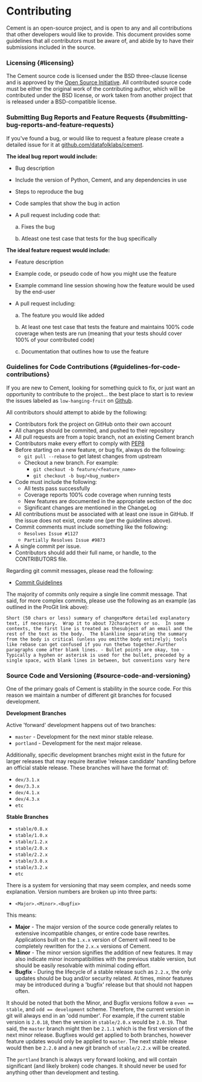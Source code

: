 # Contributing

Cement is an open-source project, and is open to any and all contributions that other developers would like to provide. This document provides some guidelines that all contributors must be aware of, and abide by to have their submissions included in the source.

### Licensing {#licensing}

The Cement source code is licensed under the BSD three-clause license and is approved by the [Open Source Initiative](http://www.opensource.org/). All contributed source code must be either the original work of the contributing author, which will be contributed under the BSD license, or work taken from another project that is released under a BSD-compatible license.

### Submitting Bug Reports and Feature Requests {#submitting-bug-reports-and-feature-requests}

If you've found a bug, or would like to request a feature please create a detailed issue for it at [github.com/datafolklabs/cement](http://github.com/datafolklabs/cement/issues).

**The ideal bug report would include:**

* Bug description
* Include the version of Python, Cement, and any dependencies in use
* Steps to reproduce the bug
* Code samples that show the bug in action
* A pull request including code that:

   a. Fixes the bug

   b. Atleast one test case that tests for the bug specifically

**The ideal feature request would include:**

* Feature description
* Example code, or pseudo code of how you might use the feature
* Example command line session showing how the feature would be used by the end-user
* A pull request including:

   a. The feature you would like added

   b. At least one test case that tests the feature and maintains 100% code coverage when tests are run \(meaning that your tests should cover 100% of your contributed code\)

   c. Documentation that outlines how to use the feature

### Guidelines for Code Contributions {#guidelines-for-code-contributions}

If you are new to Cement, looking for something quick to fix, or just want an opportunity to contribute to the project... the best place to start is to review the issues labeled as `low-hanging-fruit` on [Github](https://github.com/datafolklabs/cement/labels/low-hanging-fruit).

All contributors should attempt to abide by the following:

* Contributors fork the project on GitHub onto their own account
* All changes should be commited, and pushed to their repository
* All pull requests are from a topic branch, not an existing Cement branch
* Contributors make every effort to comply with [PEP8](http://www.python.org/dev/peps/pep-0008/)​
* Before starting on a new feature, or bug fix, always do the following:
  * `git pull --rebase` to get latest changes from upstream
  * Checkout a new branch. For example:
    * `git checkout -b feature/<feature_name>`
    * `git checkout -b bug/<bug_number>`
* Code must include the following:
  * All tests pass successfully
  * Coverage reports 100% code coverage when running tests
  * New features are documented in the appropriate section of the doc
  * Significant changes are mentioned in the ChangeLog
* All contributions must be associated with at least one issue in GitHub. If the issue does not exist, create one \(per the guidelines above\).
* Commit comments must include something like the following:
  * `Resolves Issue #1127`
  * `Partially Resolves Issue #9873`
* A single commit per issue.
* Contributors should add their full name, or handle, to the CONTRIBUTORS file.

Regarding git commit messages, please read the following:

* ​[Commit Guidelines](http://git-scm.com/book/en/Distributed-Git-Contributing-to-a-Project#Commit-Guidelines)​

The majority of commits only require a single line commit message. That said, for more complex commits, please use the following as an example \(as outlined in the ProGit link above\):

```text
Short (50 chars or less) summary of changes​More detailed explanatory text, if necessary.  Wrap it to about 72characters or so.  In some contexts, the first line is treated as thesubject of an email and the rest of the text as the body.  The blankline separating the summary from the body is critical (unless you omitthe body entirely); tools like rebase can get confused if you run thetwo together.​Further paragraphs come after blank lines.​ - Bullet points are okay, too​ - Typically a hyphen or asterisk is used for the bullet, preceded by a   single space, with blank lines in between, but conventions vary here
```

### Source Code and Versioning {#source-code-and-versioning}

One of the primary goals of Cement is stability in the source code. For this reason we maintain a number of different git branches for focused development.

**Development Branches**

Active 'forward' development happens out of two branches:

* `master` - Development for the next minor stable release.
* `portland` - Development for the next major release.

Additionally, specific development branches might exist in the future for larger releases that may require iterative 'release candidate' handling before an official stable release. These branches will have the format of:

* `dev/3.1.x`
* `dev/3.3.x`
* `dev/4.1.x`
* `dev/4.3.x`
* `etc`

**Stable Branches**

* `stable/0.8.x`
* `stable/1.0.x`
* `stable/1.2.x`
* `stable/2.0.x`
* `stable/2.2.x`
* `stable/3.0.x`
* `stable/3.2.x`
* `etc`

There is a system for versioning that may seem complex, and needs some explanation. Version numbers are broken up into three parts:

* `<Major>.<Minor>.<Bugfix>`

This means:

* **Major** - The major version of the source code generally relates to extensive incompatible changes, or entire code base rewrites. Applications built on the `1.x.x` version of Cement will need to be completely rewritten for the `2.x.x` versions of Cement.
* **Minor** - The minor version signifies the addition of new features. It may also indicate minor incompatibilities with the previous stable version, but should be easily resolvable with minimal coding effort.
* **Bugfix** - During the lifecycle of a stable release such as `2.2.x`, the only updates should be bug and/or security related. At times, minor features may be introduced during a 'bugfix' release but that should not happen often.

It should be noted that both the Minor, and Bugfix versions follow a `even == stable`, and `odd == development` scheme. Therefore, the current version in git will always end in an 'odd number'. For example, if the current stable version is `2.0.18`, then the version in `stable/2.0.x` would be `2.0.19`. That said, the `master` branch might then be `2.1.1` which is the first version of the next minor release. Bugfixes would get applied to both branches, however feature updates would only be applied to `master`. The next stable release would then be `2.2.0` and a new git branch of `stable/2.2.x` will be created.

The `portland` branch is always very forward looking, and will contain significant \(and likely broken\) code changes. It should never be used for anything other than development and testing.

